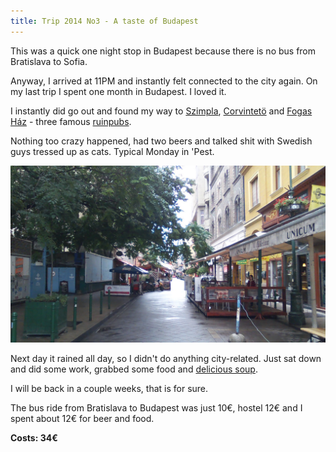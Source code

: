 ```yaml
---
title: Trip 2014 No3 - A taste of Budapest
---
```


This was a quick one night stop in Budapest because there is no bus from
Bratislava to Sofia.

Anyway, I arrived at 11PM and instantly felt connected to the city again. On my
last trip I spent one month in Budapest. I loved it.

I instantly did go out and found my way to [Szimpla](http://szimpla.hu/en),
[Corvintetö](http://corvinteto.hu/) and [Fogas
Ház](https://www.facebook.com/fogashaz) - three famous
[ruinpubs](http://ruinpubs.com/).

Nothing too crazy happened, had two beers and talked shit with Swedish guys
tressed up as cats. Typical Monday in 'Pest.

![](/pictures/Hungary/Budapest/100_1050.jpg)

Next day it rained all day, so I didn't do anything city-related. Just sat down
and did some work, grabbed some food and [delicious soup](https://www.facebook.com/levespont).

I will be back in a couple weeks, that is for sure.

The bus ride from Bratislava to Budapest was just 10€, hostel 12€ and I spent
about 12€ for beer and food.

**Costs: 34€**
